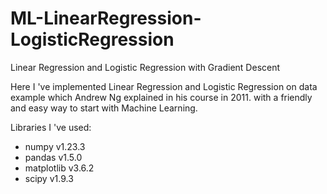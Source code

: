 # ML-LinearRegression-LogisticRegression
Linear Regression and Logistic Regression with Gradient Descent


Here I 've implemented Linear Regression and Logistic Regression on data example
which Andrew Ng explained in his course in 2011. with a friendly and easy way to start with Machine Learning.

Libraries I 've used:
- numpy  v1.23.3
- pandas  v1.5.0
- matplotlib  v3.6.2
- scipy  v1.9.3
